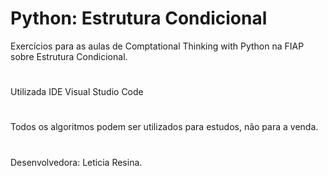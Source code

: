 # Python: Estrutura Condicional
Exercícios para as aulas de Comptational Thinking with Python na FIAP sobre Estrutura Condicional.
#
Utilizada IDE Visual Studio Code
#
Todos os algoritmos podem ser utilizados para estudos, não para a venda.
#
Desenvolvedora: Leticia Resina.
